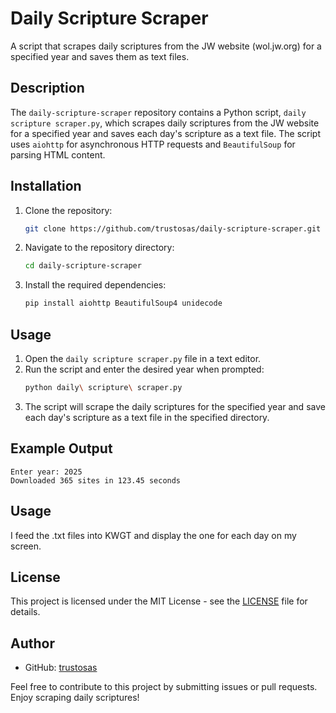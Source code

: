 # Daily Scripture Scraper

A script that scrapes daily scriptures from the JW website (wol.jw.org) for a specified year and saves them as text files.

## Description

The `daily-scripture-scraper` repository contains a Python script, `daily scripture scraper.py`, which scrapes daily scriptures from the JW website for a specified year and saves each day's scripture as a text file. The script uses `aiohttp` for asynchronous HTTP requests and `BeautifulSoup` for parsing HTML content.

## Installation

1. Clone the repository:
    ```sh
    git clone https://github.com/trustosas/daily-scripture-scraper.git
    ```
2. Navigate to the repository directory:
    ```sh
    cd daily-scripture-scraper
    ```
3. Install the required dependencies:
    ```sh
    pip install aiohttp BeautifulSoup4 unidecode
    ```

## Usage

1. Open the `daily scripture scraper.py` file in a text editor.
2. Run the script and enter the desired year when prompted:
    ```sh
    python daily\ scripture\ scraper.py
    ```
3. The script will scrape the daily scriptures for the specified year and save each day's scripture as a text file in the specified directory.

## Example Output
```
Enter year: 2025
Downloaded 365 sites in 123.45 seconds
```
## Usage
I feed the .txt files into KWGT and display the one for each day on my screen.

## License

This project is licensed under the MIT License - see the [LICENSE](LICENSE) file for details.

## Author

- GitHub: [trustosas](https://github.com/trustosas)

Feel free to contribute to this project by submitting issues or pull requests. Enjoy scraping daily scriptures!
